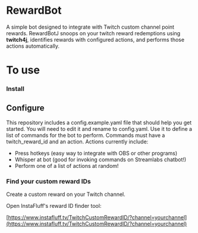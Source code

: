 # RewardBot

A simple bot designed to integrate with Twitch custom channel point rewards.  RewardBotJ snoops on your twitch reward redemptions using **twitch4j**, identifies rewards with configured actions, and performs those actions automatically.

# To use
### Install

## Configure

This repository includes a config.example.yaml file that should help you get started.  You will need to edit it and rename to config.yaml.  Use it to define a list of commands for the bot to perform.  Commands must have a twitch_reward_id and an action.  Actions currently include:

* Press hotkeys (easy way to integrate with OBS or other programs)
* Whisper at bot (good for invoking commands on Streamlabs chatbot!)
* Perform one of a list of actions at random!

### Find your custom reward IDs
Create a custom reward on your Twitch channel.

Open InstaFluff's reward ID finder tool:

[https://www.instafluff.tv/TwitchCustomRewardID/?channel=yourchannel](https://www.instafluff.tv/TwitchCustomRewardID/?channel=yourchannel)